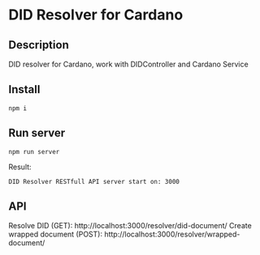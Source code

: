 # DID Resolver for Cardano
## Description
DID resolver for Cardano, work with DIDController and Cardano Service

## Install
```
npm i
```

## Run server
```
npm run server
```
Result:
```
DID Resolver RESTfull API server start on: 3000
```

## API
Resolve DID (GET): http://localhost:3000/resolver/did-document/
Create wrapped document (POST): http://localhost:3000/resolver/wrapped-document/


